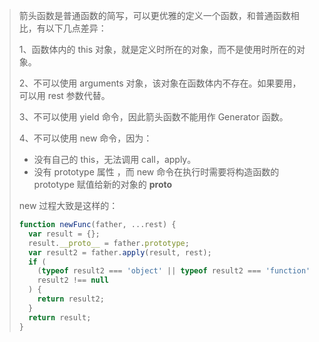 > 箭头函数是普通函数的简写，可以更优雅的定义一个函数，和普通函数相比，有以下几点差异：
> 
> 1、函数体内的 this 对象，就是定义时所在的对象，而不是使用时所在的对象。
> 
> 2、不可以使用 arguments 对象，该对象在函数体内不存在。如果要用，可以用 rest 参数代替。
> 
> 3、不可以使用 yield 命令，因此箭头函数不能用作 Generator 函数。
> 
> 4、不可以使用 new 命令，因为：
> 
> * 没有自己的 this，无法调用 call，apply。
> * 没有 prototype 属性 ，而 new 命令在执行时需要将构造函数的 prototype 赋值给新的对象的 __proto__
> 
> new 过程大致是这样的：
> 
> ```js
> function newFunc(father, ...rest) {
>   var result = {};
>   result.__proto__ = father.prototype;
>   var result2 = father.apply(result, rest);
>   if (
>     (typeof result2 === 'object' || typeof result2 === 'function') &&
>     result2 !== null
>   ) {
>     return result2;
>   }
>   return result;
> }
> ```

